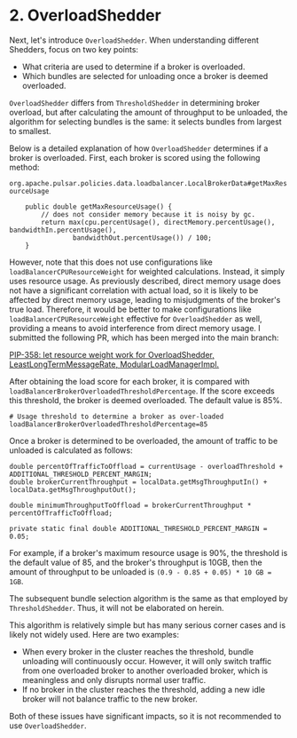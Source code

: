 # 2. OverloadShedder

Next, let's introduce `OverloadShedder`. When understanding different Shedders, focus on two key points:

* What criteria are used to determine if a broker is overloaded.
* Which bundles are selected for unloading once a broker is deemed overloaded.

`OverloadShedder` differs from `ThresholdShedder` in determining broker overload, but after calculating the amount of throughput to be unloaded, the algorithm for selecting bundles is the same: it selects bundles from largest to smallest.

&#x20;

Below is a detailed explanation of how `OverloadShedder` determines if a broker is overloaded. First, each broker is scored using the following method:

`org.apache.pulsar.policies.data.loadbalancer.LocalBrokerData#getMaxResourceUsage`

```
    public double getMaxResourceUsage() {
        // does not consider memory because it is noisy by gc.
        return max(cpu.percentUsage(), directMemory.percentUsage(), bandwidthIn.percentUsage(),
                bandwidthOut.percentUsage()) / 100;
    }
```

However, note that this does not use configurations like `loadBalancerCPUResourceWeight` for weighted calculations. Instead, it simply uses resource usage. As previously described, direct memory usage does not have a significant correlation with actual load, so it is likely to be affected by direct memory usage, leading to misjudgments of the broker's true load. Therefore, it would be better to make configurations like `loadBalancerCPUResourceWeight` effective for `OverloadShedder` as well, providing a means to avoid interference from direct memory usage. I submitted the following PR, which has been merged into the main branch:

[PIP-358: let resource weight work for OverloadShedder, LeastLongTermMessageRate, ModularLoadManagerImpl.](https://github.com/apache/pulsar/pull/22888)



After obtaining the load score for each broker, it is compared with `loadBalancerBrokerOverloadedThresholdPercentage`. If the score exceeds this threshold, the broker is deemed overloaded. The default value is 85%.

```
# Usage threshold to determine a broker as over-loaded
loadBalancerBrokerOverloadedThresholdPercentage=85
```

Once a broker is determined to be overloaded, the amount of traffic to be unloaded is calculated as follows:

```
double percentOfTrafficToOffload = currentUsage - overloadThreshold + ADDITIONAL_THRESHOLD_PERCENT_MARGIN;
double brokerCurrentThroughput = localData.getMsgThroughputIn() + localData.getMsgThroughputOut();

double minimumThroughputToOffload = brokerCurrentThroughput * percentOfTrafficToOffload;
```

```
private static final double ADDITIONAL_THRESHOLD_PERCENT_MARGIN = 0.05;
```

For example, if a broker's maximum resource usage is 90%, the threshold is the default value of 85, and the broker's throughput is 10GB, then the amount of throughput to be unloaded is `(0.9 - 0.85 + 0.05) * 10 GB = 1GB`.

&#x20;

The subsequent bundle selection algorithm is the same as that employed by `ThresholdShedder`. Thus, it will not be elaborated on herein.

This algorithm is relatively simple but has many serious corner cases and is likely not widely used. Here are two examples:

* When every broker in the cluster reaches the threshold, bundle unloading will continuously occur. However, it will only switch traffic from one overloaded broker to another overloaded broker, which is meaningless and only disrupts normal user traffic.
* If no broker in the cluster reaches the threshold, adding a new idle broker will not balance traffic to the new broker.

Both of these issues have significant impacts, so it is not recommended to use `OverloadShedder`.

&#x20;&#x20;



















